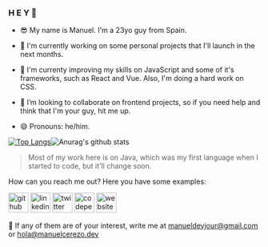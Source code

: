 ### H E Y 👋


- :sunglasses: My name is Manuel. I'm a 23yo guy from Spain.

- 🔭 I'm currently working on some personal projects that I'll launch in the next months.

- 🌱 I'm currenty improving my skills on JavaScript and some of it's frameworks, such as React and Vue.
Also, I'm doing a hard work on CSS.

- 👯 I’m looking to collaborate on frontend projects, so if you need help and think that I'm your guy, hit me up.

- 😄 Pronouns: he/him.

[![Top Langs](https://github-readme-stats.vercel.app/api/top-langs/?username=manueldevjour&theme=dracula)](https://github.com/anuraghazra/github-readme-stats)![Anurag's github stats](https://github-readme-stats.vercel.app/api?username=manueldevjour&show_icons=true&theme=dracula)

> Most of my work here is on Java, which was my first language when I started to code, but it'll change soon.

How can you reach me out? Here you have some examples:

[<img src='https://cdn.jsdelivr.net/npm/simple-icons@3.0.1/icons/github.svg' alt='github' height='40'>](https://github.com/manueldevjour)  [<img src='https://cdn.jsdelivr.net/npm/simple-icons@3.0.1/icons/linkedin.svg' alt='linkedin' height='40'>](https://www.linkedin.com/in/manuel-cerezo/)  [<img src='https://cdn.jsdelivr.net/npm/simple-icons@3.0.1/icons/twitter.svg' alt='twitter' height='40'>](https://twitter.com/manueldevjour)  [<img src='https://cdn.jsdelivr.net/npm/simple-icons@3.0.1/icons/codepen.svg' alt='codepen' height='40'>](https://codepen.io/manueldevjour_)  [<img src='https://cdn.jsdelivr.net/npm/simple-icons@3.0.1/icons/icloud.svg' alt='website' height='40'>](https://manuelcerezo.dev/)  

:email: If any of them are of your interest, write me at manueldevjour@gmail.com or hola@manuelcerezo.dev
